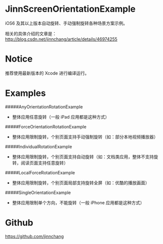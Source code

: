 # JinnScreenOrientationExample
iOS6 及其以上版本自动旋转、手动强制旋转各种场景方案示例。

相关的具体介绍的文章是：http://blog.csdn.net/jinnchang/article/details/46974255
# Notice
推荐使用最新版本的 Xcode 进行编译运行。
# Examples
#####AnyOrientationRotationExample

- 整体应用任意旋转（一般 iPad 应用都是这种方式）

#####ForceOrientationRotationExample

- 整体应用限制旋转，个别页面支持手动强制旋转（如：部分本地视频播放器）

#####IndividualRotationExample 

- 整体应用限制旋转，个别页面支持自动旋转（如：文档类应用，整体不支持旋转，阅读页面支持任意旋转）

#####LocalForceRotationExample 

- 整体应用限制旋转，个别页面局部支持旋转全屏（如：优酷的播放画面）

#####SingleOrientationExample 

- 整体应用限制单个方向，不能旋转（一般 iPhone 应用都是这种方式）

# Github
https://github.com/jinnchang

